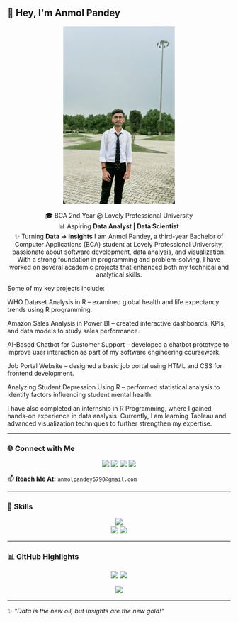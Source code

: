 ## 👋 Hey, I'm Anmol Pandey  

<p align="center">
  <img src="WhatsApp Image 2025-08-20 at 00.20.06_26dfa741.jpg" alt="Anmol Pandey" height="400"/>
</p>

<p align="center">
  🎓 BCA 2nd Year @ Lovely Professional University <br>
  📊 Aspiring <b>Data Analyst | Data Scientist</b> <br>
  ✨ Turning <b>Data → Insights</b>
  I am Anmol Pandey, a third-year Bachelor of Computer Applications (BCA) student at Lovely Professional University, passionate about software development, data analysis, and visualization. With a strong foundation in programming and problem-solving, I have worked on several academic projects that enhanced both my technical and analytical skills.

Some of my key projects include:

WHO Dataset Analysis in R – examined global health and life expectancy trends using R programming.

Amazon Sales Analysis in Power BI – created interactive dashboards, KPIs, and data models to study sales performance.

AI-Based Chatbot for Customer Support – developed a chatbot prototype to improve user interaction as part of my software engineering coursework.

Job Portal Website – designed a basic job portal using HTML and CSS for frontend development.

Analyzing Student Depression Using R – performed statistical analysis to identify factors influencing student mental health.

I have also completed an internship in R Programming, where I gained hands-on experience in data analysis. Currently, I am learning Tableau and advanced visualization techniques to further strengthen my expertise.
</p>

---

### 🌐 Connect with Me  
<p align="center">
  <a href="https://www.linkedin.com/in/anmol-pandey-08b864297" target="_blank"><img src="https://img.shields.io/badge/LinkedIn-0077B5?style=flat&logo=linkedin&logoColor=white"/></a>
  <a href="https://www.kaggle.com/anmolpandey01" target="_blank"><img src="https://img.shields.io/badge/Kaggle-20BEFF?style=flat&logo=kaggle&logoColor=white"/></a>
  <a href="https://www.instagram.com/anmol_pandey_6790" target="_blank"><img src="https://img.shields.io/badge/Instagram-E4405F?style=flat&logo=instagram&logoColor=white"/></a>
  <a href="https://www.facebook.com/profile.php?id=100015731958127" target="_blank"><img src="https://img.shields.io/badge/Facebook-1877F2?style=flat&logo=facebook&logoColor=white"/></a>
</p>

📫 **Reach Me At:** `anmolpandey6790@gmail.com`

---

### 🚀 Skills  
<p align="center">
  <img src="https://skillicons.dev/icons?i=c,cpp,python,r,mysql,html,css,js" /><br>
  <img src="https://img.shields.io/badge/Tableau-E97627?style=for-the-badge&logo=tableau&logoColor=white"/>
  <img src="https://img.shields.io/badge/Power%20BI-F2C811?style=for-the-badge&logo=powerbi&logoColor=black"/>
</p>

---

### 📊 GitHub Highlights  
<p align="center">
  <img src="https://github-readme-stats.vercel.app/api?username=Anmol6790&show_icons=true&theme=radical" height="165"/>
  <img src="https://github-readme-stats.vercel.app/api/top-langs/?username=Anmol6790&layout=compact&theme=radical" height="165"/>
</p>

<p align="center">
  <img src="https://github-readme-streak-stats.herokuapp.com/?user=Anmol6790&theme=radical&hide_border=true"/>
</p>

---

✨ *"Data is the new oil, but insights are the new gold!"*
